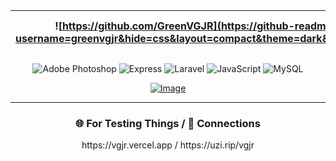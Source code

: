 <div align="center">

|![https://github.com/GreenVGJR](https://github-readme-stats.vercel.app/api/top-langs?username=greenvgjr&hide=css&layout=compact&theme=dark&hide_border=true&cache_seconds=1800)|[![VGJR's Stats](https://github-readme-stats.vercel.app/api?username=GreenVGJR&show_icons=true&theme=tokyonight)](https://github.com/anuraghazra/github-readme-stats)|
|:-:|:-:|

![Adobe Photoshop](https://img.shields.io/badge/adobe%20photoshop-%2331A8FF.svg?style=for-the-badge&logo=adobe%20photoshop&logoColor=white) ![Express](https://img.shields.io/badge/express-%23FF2D20.svg?style=for-the-badge&logo=express&logoColor=white) ![Laravel](https://img.shields.io/badge/laravel-%23FF2D20.svg?style=for-the-badge&logo=laravel&logoColor=white) ![JavaScript](https://img.shields.io/badge/javascript-%23323330.svg?style=for-the-badge&logo=javascript&logoColor=%23F7DF1E) ![MySQL](https://img.shields.io/badge/mysql-4479A1.svg?style=for-the-badge&logo=mysql&logoColor=white)

<a href="https://github.com/GreenVGJR">
    <img src="https://komarev.com/ghpvc/?username=GreenVGJR&color=222222&style=plastic" alt="Image" loading="lazy"/>
</a>
</div>

____________

<div align="center">

<h3><b>🌐 For Testing Things / 🌠 Connections</b></h3>
https://vgjr.vercel.app / https://uzi.rip/vgjr

</div>
